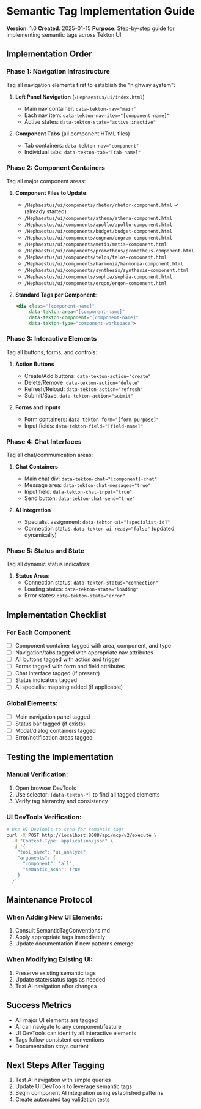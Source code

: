 # Semantic Tag Implementation Guide
**Version**: 1.0
**Created**: 2025-01-15
**Purpose**: Step-by-step guide for implementing semantic tags across Tekton UI

## Implementation Order

### Phase 1: Navigation Infrastructure
Tag all navigation elements first to establish the "highway system":

1. **Left Panel Navigation** (`/Hephaestus/ui/index.html`)
   - Main nav container: `data-tekton-nav="main"`
   - Each nav item: `data-tekton-nav-item="[component-name]"`
   - Active states: `data-tekton-state="active|inactive"`

2. **Component Tabs** (all component HTML files)
   - Tab containers: `data-tekton-nav="component"`
   - Individual tabs: `data-tekton-tab="[tab-name]"`

### Phase 2: Component Containers
Tag all major component areas:

1. **Component Files to Update**:
   - `/Hephaestus/ui/components/rhetor/rhetor-component.html` ✓ (already started)
   - `/Hephaestus/ui/components/athena/athena-component.html`
   - `/Hephaestus/ui/components/apollo/apollo-component.html`
   - `/Hephaestus/ui/components/budget/budget-component.html`
   - `/Hephaestus/ui/components/engram/engram-component.html`
   - `/Hephaestus/ui/components/metis/metis-component.html`
   - `/Hephaestus/ui/components/prometheus/prometheus-component.html`
   - `/Hephaestus/ui/components/telos/telos-component.html`
   - `/Hephaestus/ui/components/harmonia/harmonia-component.html`
   - `/Hephaestus/ui/components/synthesis/synthesis-component.html`
   - `/Hephaestus/ui/components/sophia/sophia-component.html`
   - `/Hephaestus/ui/components/ergon/ergon-component.html`

2. **Standard Tags per Component**:
   ```html
   <div class="[component-name]" 
        data-tekton-area="[component-name]"
        data-tekton-component="[component-name]"
        data-tekton-type="component-workspace">
   ```

### Phase 3: Interactive Elements
Tag all buttons, forms, and controls:

1. **Action Buttons**
   - Create/Add buttons: `data-tekton-action="create"`
   - Delete/Remove: `data-tekton-action="delete"`
   - Refresh/Reload: `data-tekton-action="refresh"`
   - Submit/Save: `data-tekton-action="submit"`

2. **Forms and Inputs**
   - Form containers: `data-tekton-form="[form-purpose]"`
   - Input fields: `data-tekton-field="[field-name]"`

### Phase 4: Chat Interfaces
Tag all chat/communication areas:

1. **Chat Containers**
   - Main chat div: `data-tekton-chat="[component]-chat"`
   - Message area: `data-tekton-chat-messages="true"`
   - Input field: `data-tekton-chat-input="true"`
   - Send button: `data-tekton-chat-send="true"`

2. **AI Integration**
   - Specialist assignment: `data-tekton-ai="[specialist-id]"`
   - Connection status: `data-tekton-ai-ready="false"` (updated dynamically)

### Phase 5: Status and State
Tag all dynamic status indicators:

1. **Status Areas**
   - Connection status: `data-tekton-status="connection"`
   - Loading states: `data-tekton-state="loading"`
   - Error states: `data-tekton-state="error"`

## Implementation Checklist

### For Each Component:
- [ ] Component container tagged with area, component, and type
- [ ] Navigation/tabs tagged with appropriate nav attributes
- [ ] All buttons tagged with action and trigger
- [ ] Forms tagged with form and field attributes
- [ ] Chat interface tagged (if present)
- [ ] Status indicators tagged
- [ ] AI specialist mapping added (if applicable)

### Global Elements:
- [ ] Main navigation panel tagged
- [ ] Status bar tagged (if exists)
- [ ] Modal/dialog containers tagged
- [ ] Error/notification areas tagged

## Testing the Implementation

### Manual Verification:
1. Open browser DevTools
2. Use selector: `[data-tekton-*]` to find all tagged elements
3. Verify tag hierarchy and consistency

### UI DevTools Verification:
```bash
# Use UI DevTools to scan for semantic tags
curl -X POST http://localhost:8088/api/mcp/v2/execute \
  -H "Content-Type: application/json" \
  -d '{
    "tool_name": "ui_analyze",
    "arguments": {
      "component": "all",
      "semantic_scan": true
    }
  }'
```

## Maintenance Protocol

### When Adding New UI Elements:
1. Consult SemanticTagConventions.md
2. Apply appropriate tags immediately
3. Update documentation if new patterns emerge

### When Modifying Existing UI:
1. Preserve existing semantic tags
2. Update state/status tags as needed
3. Test AI navigation after changes

## Success Metrics
- All major UI elements are tagged
- AI can navigate to any component/feature
- UI DevTools can identify all interactive elements
- Tags follow consistent conventions
- Documentation stays current

## Next Steps After Tagging
1. Test AI navigation with simple queries
2. Update UI DevTools to leverage semantic tags
3. Begin component AI integration using established patterns
4. Create automated tag validation tests